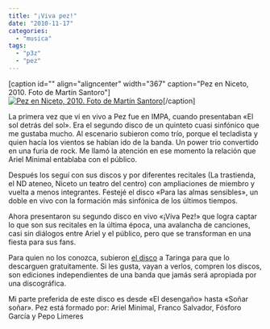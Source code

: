 ```yaml
---
title: "¡Viva pez!"
date: "2010-11-17"
categories: 
  - "musica"
tags: 
  - "p3z"
  - "pez"
---
```


\[caption id="" align="aligncenter" width="367" caption="Pez en Niceto, 2010. Foto de Martín Santoro"\][![Pez en Niceto, 2010. Foto de Martín Santoro](images/jul_41.jpg "Minimal y Fósforo")](http://pezdebuenosaires.com.ar/fotos/2010/jul_41.jpg)\[/caption\]

La primera vez que vi en vivo a Pez fue en IMPA, cuando presentaban «El sol detrás del sol». Era el segundo disco de un quinteto cuasi sinfónico que me gustaba mucho. Al escenario subieron como trío, porque el tecladista y quien hacía los vientos se habían ido de la banda. Un power trio convertido en una furia de rock. Me llamó la atención en ese momento la relación que Ariel Minimal entablaba con el público.

Después los seguí con sus discos y por diferentes recitales (La trastienda, el ND ateneo, Niceto un teatro del centro) con ampliaciones de miembro y vuelta a menos integrantes. Festejé el disco «Para las almas sensibles», un doble en vivo con la formación más sinfónica de los últimos tiempos.

Ahora presentaron su segundo disco en vivo «¡Viva Pez!» que logra captar lo que son sus recitales en la última época, una avalancha de canciones, casi sin diálogos entre Ariel y el público, pero que se transforman en una fiesta para sus fans.

Para quien no los conozca, subieron [el disco](http://www.taringa.net/posts/musica/7647133/PEZ---_Viva-PEZ_-_2010_---Azar034.html) a Taringa para que lo descarguen gratuitamente. Si les gusta, vayan a verlos, compren los discos, son ediciones independientes de una banda que jamás será apropiada por una discográfica.

Mi parte preferida de este disco es desde «El desengaño» hasta «Soñar soñar». Pez está formado por: Ariel Minimal, Franco Salvador, Fósforo García y Pepo Limeres
